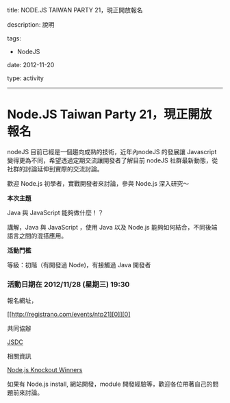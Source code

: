 title: NODE.JS TAIWAN PARTY 21，現正開放報名 
description: 說明
tags:
 - NodeJS
date: 2012-11-20
type: activity
---
# Node.JS Taiwan Party 21，現正開放報名

nodeJS 目前已經是一個趨向成熟的技術，近年內nodeJS 的發展讓 Javascript 變得更為不同，希望透過定期交流讓開發者了解目前 nodeJS 社群最新動態，從社群的討論延伸到實際的交流討論。

歡迎 Node.js 初學者，實戰開發者來討論，參與 Node.js 深入研究～

**本次主題**

Java 與 JavaScript 能夠做什麼！？

講解，Java 與 JavaScript ，使用 Java 以及 Node.js 能夠如何結合，不同後端語言之間的混搭應用。

**活動門檻**

等級：初階（有開發過 Node)，有接觸過 Java 開發者

### 活動日期在 2012/11/28 (星期三) 19:30

報名網址，

[[http://registrano.com/events/ntp21][0]][0]

共同協辦

[JSDC][1]

相關資訊

[Node.js Knockout Winners][2]

如果有 Node.js install, 網站開發，module 開發經驗等，歡迎各位帶著自己的問題前來討論。



[0]: http://registrano.com/events/ntp21
[1]: http://jsdc.tw/
[2]: http://nodeknockout.com/